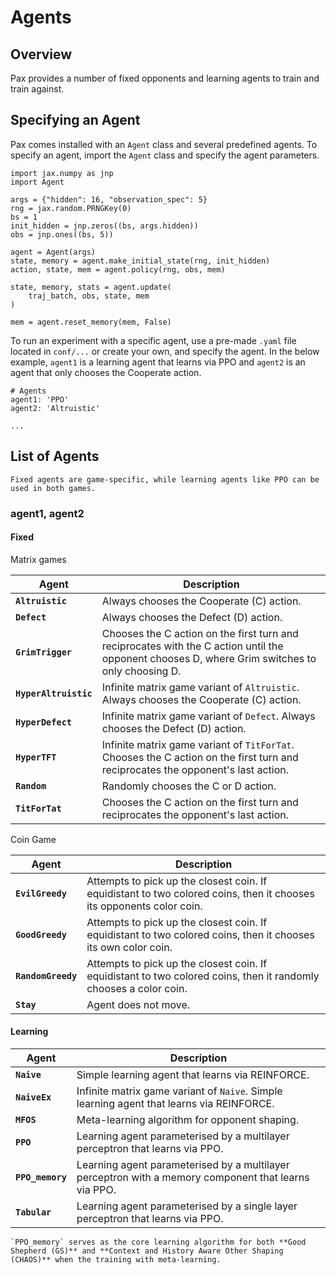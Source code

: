 # Agents 

## Overview 

Pax provides a number of fixed opponents and learning agents to train and train against. 

## Specifying an Agent
<!-- TODO: This isn't how Pax works atm. However, taken from Github README, so 
assuming it is on the TODOs to add later. -->
Pax comes installed with an `Agent` class and several predefined agents. To specify an agent, import the `Agent` class and specify the agent parameters. 

```
import jax.numpy as jnp
import Agent

args = {"hidden": 16, "observation_spec": 5}
rng = jax.random.PRNGKey(0)
bs = 1
init_hidden = jnp.zeros((bs, args.hidden))
obs = jnp.ones((bs, 5))

agent = Agent(args)
state, memory = agent.make_initial_state(rng, init_hidden)
action, state, mem = agent.policy(rng, obs, mem)

state, memory, stats = agent.update(
    traj_batch, obs, state, mem
)

mem = agent.reset_memory(mem, False)
```

To run an experiment with a specific agent, use a pre-made `.yaml` file located in `conf/...` or create your own, and specify the agent. In the below example, `agent1` is a learning agent that learns via PPO and `agent2` is an agent that only chooses the Cooperate action. 

```
# Agents  
agent1: 'PPO'
agent2: 'Altruistic'

...
```

## List of Agents

```{note}
Fixed agents are game-specific, while learning agents like PPO can be used in both games. 
```

### agent1, agent2

#### Fixed

Matrix games

|  Agent      |  Description   | 
| ----------- | ----------- |
| **`Altruistic`**  | Always chooses the Cooperate (C) action. |
| **`Defect`**     | Always chooses the Defect (D) action. |
| **`GrimTrigger`**   | Chooses the C action on the first turn and reciprocates with the C action until the opponent chooses D, where Grim switches to only choosing D.|
| **`HyperAltruistic`**  | Infinite matrix game variant of `Altruistic`. Always chooses the Cooperate (C) action.|
| **`HyperDefect`**  | Infinite matrix game variant of `Defect`. Always chooses the Defect (D) action.|
| **`HyperTFT`**  | Infinite matrix game variant of `TitForTat`. Chooses the C action on the first turn and reciprocates the opponent's last action.|
| **`Random`**        | Randomly chooses the C or D action. |
| **`TitForTat`**    | Chooses the C action on the first turn and reciprocates the opponent's last action.|


Coin Game

|   Agent      |    Description| 
| ----------- | ----------- |
| **`EvilGreedy`** | Attempts to pick up the closest coin. If equidistant to two colored coins, then it chooses its opponents color coin.|
| **`GoodGreedy`** | Attempts to pick up the closest coin. If equidistant to two colored coins, then it chooses its own color coin. |
| **`RandomGreedy`**  | Attempts to pick up the closest coin. If equidistant to two colored coins, then it randomly chooses a color coin. |
| **`Stay`**     | Agent does not move.|

#### Learning

|  Agent      |   Description | 
| ----------- | ----------- |
| **`Naive`**  | Simple learning agent that learns via REINFORCE. |
| **`NaiveEx`**  | Infinite matrix game variant of `Naive`. Simple learning agent that learns via REINFORCE. |
| **`MFOS`**  | Meta-learning algorithm for opponent shaping. |
| **`PPO`**  | Learning agent parameterised by a multilayer perceptron that learns via PPO. |
| **`PPO_memory`** | Learning agent parameterised by a multilayer perceptron with a memory component that learns via PPO. |
| **`Tabular`** | Learning agent parameterised by a single layer perceptron that learns via PPO. |

```{note}
`PPO_memory` serves as the core learning algorithm for both **Good Shepherd (GS)** and **Context and History Aware Other Shaping (CHAOS)** when the training with meta-learning.
```






